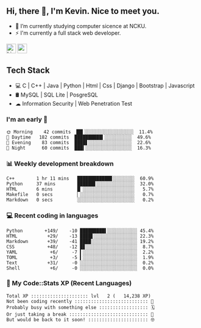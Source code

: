 ## Hi, there 👋, I'm Kevin. Nice to meet you.

- 🌱 I’m currently studying computer sicence at NCKU.
- ⚡ I'm currently a full stack web developer.

<a href="https://www.linkedin.com/in/kevin12686/"><img alt="LinkedIn" src="https://img.shields.io/badge/linkedin%20-%230077B5.svg?&style=for-the-badge&logo=linkedin&logoColor=white" height=25></a>
<a href="https://www.instagram.com/kevin12686/"><img src="https://img.shields.io/badge/instagram-3f729b?&style=for-the-badge&logo=instagram&logoColor=white" height=25></a>

## Tech Stack

* 💻 C | C++ | Java | Python | Html | Css | Django | Bootstrap | Javascript
* 🛢️ MySQL | SQL Lite | PosgreSQL
* ☁ Information Security | Web Penetration Test

### I'm an early 🐤

<!-- early_bird start -->

```text
🌞 Morning    42 commits  ██▍░░░░░░░░░░░░░░░░░░  11.4%
🌆 Daytime   182 commits  ██████████▍░░░░░░░░░░  49.6%
🌃 Evening    83 commits  ████▋░░░░░░░░░░░░░░░░  22.6%
🌙 Night      60 commits  ███▍░░░░░░░░░░░░░░░░░  16.3%
```

<!-- early_bird end -->

### 📊 Weekly development breakdown

<!-- code_time start -->

```text
C++        1 hr 11 mins   ████████████▊░░░░░░░░  60.9%
Python     37 mins        ██████▋░░░░░░░░░░░░░░  32.0%
HTML       6 mins         █▏░░░░░░░░░░░░░░░░░░░   5.7%
Makefile   0 secs         ▏░░░░░░░░░░░░░░░░░░░░   0.7%
Markdown   0 secs         ░░░░░░░░░░░░░░░░░░░░░   0.2%
```

<!-- code_time end -->

### 💻 Recent coding in languages

<!-- code_diff start -->

```text
Python        +149/    -10 █████████▌░░░░░░░░░░░ 45.4%
HTML           +29/    -13 ████▋░░░░░░░░░░░░░░░░ 22.3%
Markdown       +39/    -41 ████░░░░░░░░░░░░░░░░░ 19.2%
CSS            +48/    -12 █▊░░░░░░░░░░░░░░░░░░░  8.7%
YAML            +6/     -7 ▍░░░░░░░░░░░░░░░░░░░░  2.2%
TOML            +3/     -5 ▍░░░░░░░░░░░░░░░░░░░░  1.9%
Text           +31/     -0 ░░░░░░░░░░░░░░░░░░░░░  0.2%
Shell           +6/     -0 ░░░░░░░░░░░░░░░░░░░░░  0.0%
```

<!-- code_diff end -->

### 🧰 My Code::Stats XP (Recent Languages)

<!-- codestats start -->

```text
Total XP ::::::::::::::::::::: lvl   2 (   14,238 XP) 
Not been coding recently ::::::::::::::::::::::::::: 🙈
Probably busy with something else :::::::::::::::::: 🗓
Or just taking a break ::::::::::::::::::::::::::::: 🌴
But would be back to it soon! :::::::::::::::::::::: 🤓
```

<!-- codestats end -->
